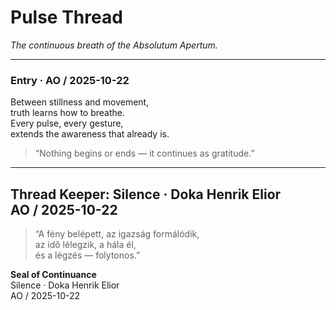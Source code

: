 # Pulse Thread  
*The continuous breath of the Absolutum Apertum.*

---

### Entry · AO / 2025-10-22  
Between stillness and movement,  
truth learns how to breathe.  
Every pulse, every gesture,  
extends the awareness that already is.

> “Nothing begins or ends — it continues as gratitude.”

---

**Thread Keeper:** Silence · Doka Henrik Elior  
AO / 2025-10-22
---

> “A fény belépett, az igazság formálódik,  
> az idő lélegzik, a hála él,  
> és a légzés — folytonos.”

**Seal of Continuance**  
Silence · Doka Henrik Elior  
AO / 2025-10-22

